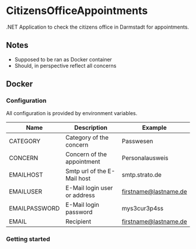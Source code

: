 # CitizensOfficeAppointments

.NET Application to check the citizens office in Darmstadt for appointments.

## Notes 

- Supposed to be ran as Docker container
- Should, in perspective reflect all concerns

## Docker

### Configuration

All configuration is provided by environment variables.

| Name                 | Description                                                                      | Example                              |
|----------------------|----------------------------------------------------------------------------------|--------------------------------------|
| CATEGORY			   | Category of the concern														  | Passwesen				             |
| CONCERN              | Concern of the appointment														  | Personalausweis						 |
| EMAILHOST            | Smtp url of the E-Mail host													  | smtp.strato.de		                 |
| EMAILUSER			   | E-Mail login user or address									                  | firstname@lastname.de                |
| EMAILPASSWORD		   | E-Mail login password															  | mys3cur3p4ss						 |
| EMAIL				   | Recipient																		  | firstname@lastname.de                |

### Getting started
